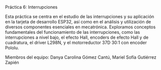 Práctica 6: Interrupciones

Esta práctica se centra en el estudio de las interrupciones y su aplicación en la tarjeta de desarrollo ESP32, así como en el análisis y utilización de diversos componentes esenciales en mecatrónica. Exploramos conceptos fundamentales del funcionamiento de las interrupciones, como las interrupciones a nivel bajo, el efecto Hall, encoders de efecto Hall y de cuadratura, el driver L298N, y el motorreductor 37D 30:1 con encoder Pololu.

Miembros del equipo: Danya Carolina Gómez Cantú, Mariel Sofía Gutiérrez Zapién
